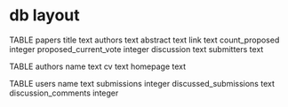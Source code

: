 # db layout
TABLE papers
    title text
    authors text
    abstract text
    link text
    count_proposed integer
    proposed_current_vote integer
    discussion text
    submitters text

TABLE authors
    name text
    cv text
    homepage text

TABLE users
    name text
    submissions integer
    discussed_submissions text
    discussion_comments integer
